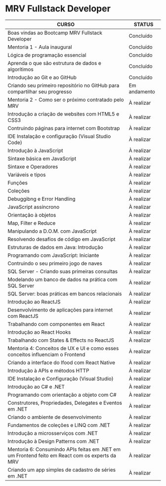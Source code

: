 # MRV Fullstack Developer
| CURSO | STATUS |
|-------|--------|
|Boas vindas ao Bootcamp MRV Fullstack Developer | Concluído|
|Mentoria 1 - Aula inaugural | Concluído|
|Lógica de programação essencial | Concluído|
|Aprenda o que são estrutura de dados e algorítimos| Concluído|
|Introdução ao Git e ao GitHub | Concluído|
|Criando seu primeiro repositório no GitHub para compartilhar seu progresso | Em andamento|
|Mentoria 2 - Como ser o próximo contratado pelo MRV|À realizar|
|Introdução a criação de websites com HTML5 e CSS3 |À realizar|
|Contruindo páginas para internet com Bootstrap|À realizar|
|IDE Instalação e configuração (Visual Studio Code)|À realizar|
|Introdução à JavaScript|À realizar|
|Sintaxe básica em JavaScript|À realizar|
|Sintaxe e Operadores|À realizar|
|Variáveis e tipos|À realizar|
|Funções|À realizar|
|Coleções|À realizar|
|Debuggibng e Error Handling|À realizar|
|JavaScript assíncrono|À realizar|
|Orientação à objetos|À realizar|
|Map, Filter e Reduce|À realizar|
|Manipulando a D.O.M. com JavaScript|À realizar|
|Resolvendo desafios de código em JavaScript|À realizar|
|Estruturas de dados em Java: Introdução|À realizar|
|Programando com JavaScript: Iniciante|À realizar|
|Contruindo o seu primeiro jogo de naves|À realizar|
|SQL Server - Criando suas primeiras consultas|À realizar|
|Modelando um banco de dados na prática com SQL Server|À realizar|
|SQL Server: boas práticas em bancos relacionais|À realizar|
|Introdução ao ReactJS|À realizar|
|Desenvolvimento de aplicações para internet com ReactJS|À realizar|
|Trabalhando com componentes em React|À realizar|
|Introdução ao React Hooks|À realizar|
|Trabalhando com States & Effects no ReactJS|À realizar|
|Mentoria 4: Conceitos de UX e UI e como esses conceitos influenciam o Frontend |À realizar|
|Criando a interface do Ifood com React Native|À realizar|
|Introdução à APIs e métodos HTTP|À realizar|
|IDE Instalação e Configuração (Visual Studio)|À realizar|
|Introdução ao C# e .NET|À realizar|
|Programando com orientação a objeto com C#|À realizar|
|Construtores, Propriedades, Delegates e Eventos em .NET|À realizar|
|Criando o ambiente de desenvolvimento|À realizar|
|Fundamentos de coleções e LINQ com .NET|À realizar|
|Introdução a microsserviços com .NET|À realizar|
|Introdução à Design Patterns com .NET|À realizar|
|Mentoria 6: Consumindo APIs feitas em .NET em um Frontend feito em React com os experts da MRV|À realizar|
|Criando um app simples de cadastro de séries em .NET| À realizar|
